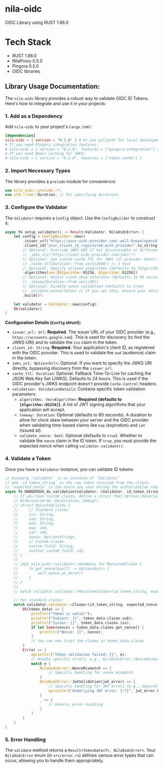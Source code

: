 # nila-oidc
OIDC Library using RUST 1.86.0
# Tech Stack
- RUST 1.86.0
- NilaProxy 0.5.0
- Pingora 0.5.0
- OIDC libraries
## Library Usage Documentation:

The `nila-oidc` library provides a robust way to validate OIDC ID Tokens. Here's how to integrate and use it in your projects:

### 1. Add as a Dependency

Add `nila-oidc` to your project's `Cargo.toml`:

```toml
[dependencies]
nila-oidc = { version = "0.1.0" } # Or use git/path for local development
# If you need Pingora integration features:
# nila-oidc = { version = "0.1.0", features = ["pingora-integration"] }
# If you need Redis caching for JWKS:
# nila-oidc = { version = "0.1.0", features = ["redis-cache"] }
```

### 2. Import Necessary Types

The library provides a `prelude` module for convenience:

```rust
use nila_oidc::prelude::*;
use std::time::Duration; // For specifying durations
```

### 3. Configure the Validator

The `Validator` requires a `Config` object. Use the `ConfigBuilder` to construct it:

```rust
async fn setup_validator() -> Result<Validator, NilaOidcError> {
    let config = ConfigBuilder::new()
        .issuer_url("https://your-oidc-provider.com/.well-known/openid-configuration")? // Or the direct issuer URL
        .client_id("your_client_id_registered_with_provider".to_string())
        // Optional: Override JWKS URI if not discoverable or different
        // .jwks_uri("https://your-oidc-provider.com/jwks")?
        // Optional: Set custom cache TTL for JWKS (if provider doesn't send Cache-Control)
        // .cache_ttl(Duration::from_secs(3600)) // 1 hour
        // Optional: Specify allowed algorithms (defaults to [Algorithm::RS256])
        .algorithms(vec![Algorithm::RS256, Algorithm::ES256])
        // Optional: Adjust clock skew tolerance (defaults to 60 seconds)
        // .leeway(Duration::from_secs(30))
        // Optional: Disable nonce validation (defaults to true)
        // .validate_nonce(false) // If you set this, ensure your ValidationDetails reflects this
        .build()?;

    let validator = Validator::new(config);
    Ok(validator)
}
```

**Configuration Details (`Config` struct):**

*   `issuer_url: Url`: **Required.** The issuer URL of your OIDC provider (e.g., `https://accounts.google.com`). This is used for discovery (to find the JWKS URI) and to validate the `iss` claim in the token.
*   `client_id: String`: **Required.** Your application's client ID, as registered with the OIDC provider. This is used to validate the `aud` (audience) claim in the token.
*   `jwks_uri: Option<Url>`: Optional. If you want to specify the JWKS URI directly, bypassing discovery from the `issuer_url`.
*   `cache_ttl: Duration`: Optional. Fallback Time-To-Live for caching the JSON Web Key Set (JWKS). Defaults to 24 hours. This is used if the OIDC provider's JWKS endpoint doesn't provide `Cache-Control` headers.
*   `validation: ValidationDetails`: Contains specific token validation parameters:
    *   `algorithms: Vec<Algorithm>`: **Required (defaults to `[Algorithm::RS256]`).** A list of JWT signing algorithms that your application will accept.
    *   `leeway: Duration`: Optional (defaults to 60 seconds). A duration to allow for clock skew between your server and the OIDC provider when validating time-based claims like `exp` (expiration) and `iat` (issued at).
    *   `validate_nonce: bool`: Optional (defaults to `true`). Whether to validate the `nonce` claim in the ID token. If `true`, you must provide the expected nonce when calling `validator.validate()`.

### 4. Validate a Token

Once you have a `Validator` instance, you can validate ID tokens:

```rust
// Assuming `validator` is an instance of `Validator`
// and `id_token_string` is the raw token received from the client.
// `expected_nonce` is the nonce you sent during the authorization request.
async fn DANGEROUS_do_validation(validator: &Validator, id_token_string: &str, expected_nonce: Option<&str>) {
    // If you have custom claims, define a struct that derives Deserialize and implements HasNonce
    // #[derive(serde::Deserialize, Debug)]
    // struct MyCustomClaims {
    //     // Standard claims
    //     iss: String,
    //     sub: String,
    //     aud: String,
    //     exp: u64,
    //     iat: u64,
    //     nonce: Option<String>,
    //     // Custom claims
    //     custom_field: String,
    //     another_custom_field: i32,
    // }
    //
    // impl nila_oidc::validator::HasNonce for MyCustomClaims {
    //     fn get_nonce(&self) -> Option<&str> {
    //         self.nonce.as_deref()
    //     }
    // }
    //
    // match validator.validate::<MyCustomClaims>(id_token_string, expected_nonce).await {

    // For standard claims:
    match validator.validate::<Claims>(id_token_string, expected_nonce).await {
        Ok(token_data) => {
            println!("Token is valid!");
            println!("Subject: {}", token_data.claims.sub);
            println!("Issuer: {}", token_data.claims.iss);
            if let Some(nonce) = token_data.claims.get_nonce() {
                println!("Nonce: {}", nonce);
            }
            // You can now trust the claims in token_data.claims
        }
        Err(e) => {
            eprintln!("Token validation failed: {}", e);
            // Handle specific errors, e.g., NilaOidcError::NonceMismatch, NilaOidcError::JwtValidation(...)
            match e {
                NilaOidcError::NonceMismatch => {
                    // Specific handling for nonce mismatch
                }
                NilaOidcError::JwtValidation(jwt_error) => {
                    // Specific handling for JWT errors (e.g., expired token)
                    eprintln!("Underlying JWT error: {:?}", jwt_error.kind());
                }
                _ => {
                    // Generic error handling
                }
            }
        }
    }
}
```

### 5. Error Handling

The `validate` method returns a `Result<TokenData<T>, NilaOidcError>`. Your `NilaOidcError` enum (in `src/error.rs`) defines various error types that can occur, allowing you to handle them appropriately.
